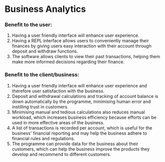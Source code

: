 # Business Analytics

### Benefit to the user:

1. Having a user friendly interface will enhance user experience.
2. Having a REPL interface allows users to conveniently manage their finances by giving users easy interaction with their account through deposit and withdraw functions.
3. The software allows clients to view their past transactions, helping them make more informed decisions regarding their finance.

### Benefit to the client/business:

1. Having a user friendly interface will enhance user experience and therefore user satisfaction with the business.
2. Deposit and withdrawal calculations and tracking of account balance is down automatically by the programme, minimising human error and instilling trust in customers.
3. Minimising manual and tedious calculations also reduces manual workload, which increases business efficiency because efforts can be used in more effective areas of the business.
4. A list of transactions is recorded per account, which is useful for the business' financial reporting and may help the business adhere to financial rules and regulations.
5. The programme can provide data for the business about their customers, which can help the business improve the products they develop and recommend to different customers.

